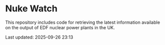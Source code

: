 # Nuke Watch

This repository includes code for retrieving the latest information available on the output of EDF nuclear power plants in the UK.

Last updated: 2025-09-26 23:13